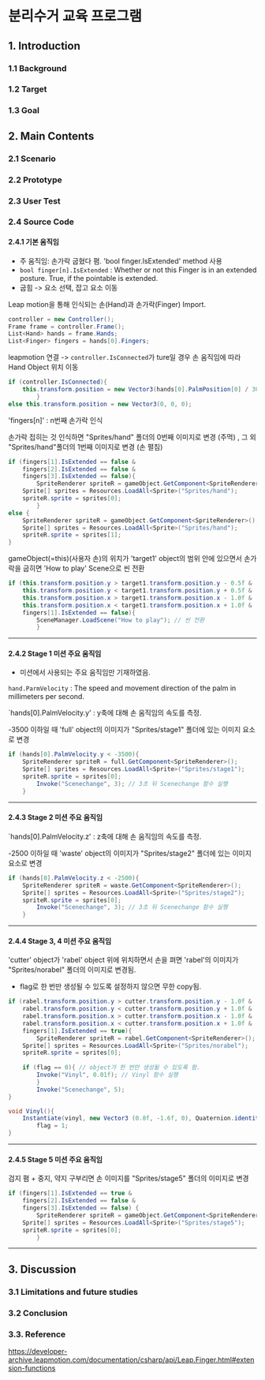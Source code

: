 # 분리수거 교육 프로그램
## 1. Introduction
### 1.1 Background
### 1.2 Target
### 1.3 Goal


## 2. Main Contents
### 2.1 Scenario
### 2.2 Prototype


### 2.3 User Test
### 2.4 Source Code
#### 2.4.1 기본 움직임
- 주 움직임: 손가락 굽혔다 폄. 'bool finger.IsExtended' method 사용
- `bool finger[n].IsExtended` : Whether or not this Finger is in an extended posture. True, if the pointable is extended.
- 굽힘 -> 요소 선택, 잡고 요소 이동

Leap motion을 통해 인식되는 손(Hand)과 손가락(Finger) Import.
```c#
controller = new Controller();
Frame frame = controller.Frame();
List<Hand> hands = frame.Hands;
List<Finger> fingers = hands[0].Fingers;
```

leapmotion 연결 -> `controller.IsConnected`가 ture일 경우 
손 움직임에 따라 Hand Object 위치 이동

```c#
if (controller.IsConnected){
	this.transform.position = new Vector3(hands[0].PalmPosition[0] / 30, -hands[0].PalmPosition[2] / 30, 0);
        }
else this.transform.position = new Vector3(0, 0, 0);
```

'fingers[n]' : n번째 손가락 인식

손가락 접히는 것 인식하면 "Sprites/hand" 폴더의 0번째 이미지로 변경 (주먹) , 
그 외 "Sprites/hand"폴더의 1번째 이미지로 변경 (손 펼침)
```c#
if (fingers[1].IsExtended == false &
    fingers[2].IsExtended == false &
    fingers[3].IsExtended == false){
    	SpriteRenderer spriteR = gameObject.GetComponent<SpriteRenderer>(); // gameObject의 SpriteRenderer
	Sprite[] sprites = Resources.LoadAll<Sprite>("Sprites/hand");
	spriteR.sprite = sprites[0];
        }
else {
	SpriteRenderer spriteR = gameObject.GetComponent<SpriteRenderer>();
	Sprite[] sprites = Resources.LoadAll<Sprite>("Sprites/hand");
	spriteR.sprite = sprites[1];
}
```

gameObject(=this)(사용자 손)의 위치가 'target1' object의 범위 안에 있으면서 손가락을 굽히면 'How to play' Scene으로 씬 전환 
```c#
if (this.transform.position.y > target1.transform.position.y - 0.5f &
    this.transform.position.y < target1.transform.position.y + 0.5f &
    this.transform.position.x > target1.transform.position.x - 1.0f &
    this.transform.position.x < target1.transform.position.x + 1.0f &
    fingers[1].IsExtended == false){
    	SceneManager.LoadScene("How to play"); // 씬 전환
        }
```
--------
#### 2.4.2 Stage 1 미션 주요 움직임
- 미션에서 사용되는 주요 움직임만 기재하였음.

`hand.ParmVelocity` : The speed and movement direction of the palm in millimeters per second.

`hands[0].PalmVelocity.y' : y축에 대해 손 움직임의 속도를 측정.

-3500 이하일 때 'full' object의 이미지가 "Sprites/stage1" 폴더에 있는 이미지 요소로 변경
```c#
if (hands[0].PalmVelocity.y < -3500){
	SpriteRenderer spriteR = full.GetComponent<SpriteRenderer>();
	Sprite[] sprites = Resources.LoadAll<Sprite>("Sprites/stage1");
	spriteR.sprite = sprites[0];
        Invoke("Scenechange", 3); // 3초 뒤 Scenechange 함수 실행
	}
```
--------
#### 2.4.3 Stage 2 미션 주요 움직임

`hands[0].PalmVelocity.z' : z축에 대해 손 움직임의 속도를 측정.

-2500 이하일 때 'waste' object의 이미지가 "Sprites/stage2" 폴더에 있는 이미지 요소로 변경
```c#
if (hands[0].PalmVelocity.z < -2500){
	SpriteRenderer spriteR = waste.GetComponent<SpriteRenderer>();
	Sprite[] sprites = Resources.LoadAll<Sprite>("Sprites/stage2");
	spriteR.sprite = sprites[0];
        Invoke("Scenechange", 3); // 3초 뒤 Scenechange 함수 실행
	}
```
--------
#### 2.4.4 Stage 3, 4 미션 주요 움직임

'cutter' object가 'rabel' object 위에 위치하면서 손을 펴면 
'rabel'의 이미지가 "Sprites/norabel" 폴더의 이미지로 변경됨.

- flag로 한 번만 생성될 수 있도록 설정하지 않으면 무한 copy됨. 

```c#
if (rabel.transform.position.y > cutter.transform.position.y - 1.0f &
    rabel.transform.position.y < cutter.transform.position.y + 1.0f &
    rabel.transform.position.x > cutter.transform.position.x - 1.0f &
    rabel.transform.position.x < cutter.transform.position.x + 1.0f &
    fingers[1].IsExtended == true){
    	SpriteRenderer spriteR = rabel.GetComponent<SpriteRenderer>();
	Sprite[] sprites = Resources.LoadAll<Sprite>("Sprites/norabel");
	spriteR.sprite = sprites[0];
        
	if (flag == 0){ // object가 한 번만 생성될 수 있도록 함. 
		Invoke("Vinyl", 0.01f); // Vinyl 함수 실행
        }
      	Invoke("Scenechange", 5);
}

void Vinyl(){
	Instantiate(vinyl, new Vector3 (0.8f, -1.6f, 0), Quaternion.identity); // object 생성 함수: Instantiate(object, location, rotation)
        flag = 1;
}
```
--------
#### 2.4.5 Stage 5 미션 주요 움직임

검지 폄 + 중지, 약지 구부리면 손 이미지를 "Sprites/stage5" 폴더의 이미지로 변경

```c#
if (fingers[1].IsExtended == true &
    fingers[2].IsExtended == false &
    fingers[3].IsExtended == false) {
    	SpriteRenderer spriteR = gameObject.GetComponent<SpriteRenderer>();
	Sprite[] sprites = Resources.LoadAll<Sprite>("Sprites/stage5");
	spriteR.sprite = sprites[0];
        }
```
--------


## 3. Discussion
### 3.1 Limitations and future studies
### 3.2 Conclusion
### 3.3. Reference
https://developer-archive.leapmotion.com/documentation/csharp/api/Leap.Finger.html#extension-functions 
